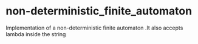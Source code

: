 # non-deterministic_finite_automaton
Implementation of a non-deterministic finite automaton .It also accepts lambda inside the string
